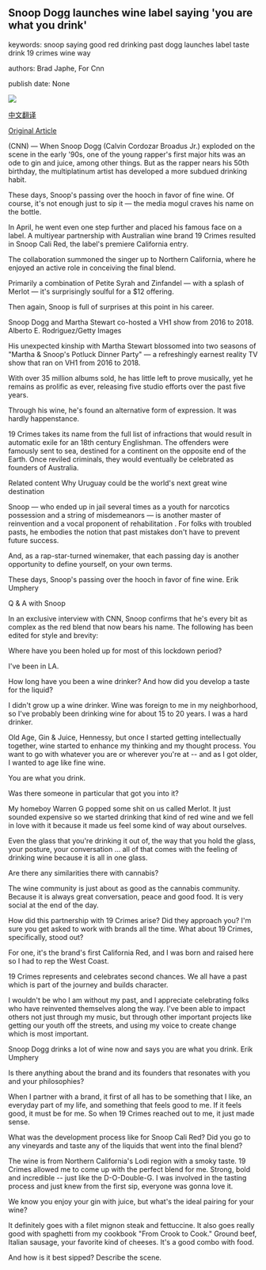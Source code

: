 ## Snoop Dogg launches wine label saying 'you are what you drink'

keywords: snoop saying good red drinking past dogg launches label taste drink 19 crimes wine way

authors: Brad Japhe, For Cnn

publish date: None

![](https://cdn.cnn.com/cnnnext/dam/assets/200826155147-01-snoop-dogg-19-crimes-super-tease.jpg)

[中文翻译](Snoop%20Dogg%20launches%20wine%20label%20saying%20%27you%20are%20what%20you%20drink%27_zh.md)

[Original Article](https://edition.cnn.com/travel/article/snoop-dogg-wine-label-debut/index.html)

(CNN) — When Snoop Dogg (Calvin Cordozar Broadus Jr.) exploded on the scene in the early '90s, one of the young rapper's first major hits was an ode to gin and juice, among other things. But as the rapper nears his 50th birthday, the multiplatinum artist has developed a more subdued drinking habit.

These days, Snoop's passing over the hooch in favor of fine wine. Of course, it's not enough just to sip it — the media mogul craves his name on the bottle.

In April, he went even one step further and placed his famous face on a label. A multiyear partnership with Australian wine brand 19 Crimes resulted in Snoop Cali Red, the label's premiere California entry.

The collaboration summoned the singer up to Northern California, where he enjoyed an active role in conceiving the final blend.

Primarily a combination of Petite Syrah and Zinfandel — with a splash of Merlot — it's surprisingly soulful for a $12 offering.

Then again, Snoop is full of surprises at this point in his career.

Snoop Dogg and Martha Stewart co-hosted a VH1 show from 2016 to 2018. Alberto E. Rodriguez/Getty Images

His unexpected kinship with Martha Stewart blossomed into two seasons of "Martha & Snoop's Potluck Dinner Party" — a refreshingly earnest reality TV show that ran on VH1 from 2016 to 2018.

With over 35 million albums sold, he has little left to prove musically, yet he remains as prolific as ever, releasing five studio efforts over the past five years.

Through his wine, he's found an alternative form of expression. It was hardly happenstance.

19 Crimes takes its name from the full list of infractions that would result in automatic exile for an 18th century Englishman. The offenders were famously sent to sea, destined for a continent on the opposite end of the Earth. Once reviled criminals, they would eventually be celebrated as founders of Australia.

Related content Why Uruguay could be the world's next great wine destination

Snoop — who ended up in jail several times as a youth for narcotics possession and a string of misdemeanors — is another master of reinvention and a vocal proponent of rehabilitation . For folks with troubled pasts, he embodies the notion that past mistakes don't have to prevent future success.

And, as a rap-star-turned winemaker, that each passing day is another opportunity to define yourself, on your own terms.

These days, Snoop's passing over the hooch in favor of fine wine. Erik Umphery

Q & A with Snoop

In an exclusive interview with CNN, Snoop confirms that he's every bit as complex as the red blend that now bears his name. The following has been edited for style and brevity:

Where have you been holed up for most of this lockdown period?

I've been in LA.

How long have you been a wine drinker? And how did you develop a taste for the liquid?

I didn't grow up a wine drinker. Wine was foreign to me in my neighborhood, so I've probably been drinking wine for about 15 to 20 years. I was a hard drinker.

Old Age, Gin & Juice, Hennessy, but once I started getting intellectually together, wine started to enhance my thinking and my thought process. You want to go with whatever you are or wherever you're at -- and as I got older, I wanted to age like fine wine.

You are what you drink.

Was there someone in particular that got you into it?

My homeboy Warren G popped some shit on us called Merlot. It just sounded expensive so we started drinking that kind of red wine and we fell in love with it because it made us feel some kind of way about ourselves.

Even the glass that you're drinking it out of, the way that you hold the glass, your posture, your conversation ... all of that comes with the feeling of drinking wine because it is all in one glass.

Are there any similarities there with cannabis?

The wine community is just about as good as the cannabis community. Because it is always great conversation, peace and good food. It is very social at the end of the day.

How did this partnership with 19 Crimes arise? Did they approach you? I'm sure you get asked to work with brands all the time. What about 19 Crimes, specifically, stood out?

For one, it's the brand's first California Red, and I was born and raised here so I had to rep the West Coast.

19 Crimes represents and celebrates second chances. We all have a past which is part of the journey and builds character.

I wouldn't be who I am without my past, and I appreciate celebrating folks who have reinvented themselves along the way. I've been able to impact others not just through my music, but through other important projects like getting our youth off the streets, and using my voice to create change which is most important.

Snoop Dogg drinks a lot of wine now and says you are what you drink. Erik Umphery

Is there anything about the brand and its founders that resonates with you and your philosophies?

When I partner with a brand, it first of all has to be something that I like, an everyday part of my life, and something that feels good to me. If it feels good, it must be for me. So when 19 Crimes reached out to me, it just made sense.

What was the development process like for Snoop Cali Red? Did you go to any vineyards and taste any of the liquids that went into the final blend?

The wine is from Northern California's Lodi region with a smoky taste. 19 Crimes allowed me to come up with the perfect blend for me. Strong, bold and incredible -- just like the D-O-Double-G. I was involved in the tasting process and just knew from the first sip, everyone was gonna love it.

We know you enjoy your gin with juice, but what's the ideal pairing for your wine?

It definitely goes with a filet mignon steak and fettuccine. It also goes really good with spaghetti from my cookbook "From Crook to Cook." Ground beef, Italian sausage, your favorite kind of cheeses. It's a good combo with food.

And how is it best sipped? Describe the scene.